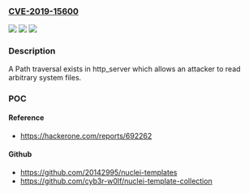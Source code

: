 ### [CVE-2019-15600](https://cve.mitre.org/cgi-bin/cvename.cgi?name=CVE-2019-15600)
![](https://img.shields.io/static/v1?label=Product&message=http_server&color=blue)
![](https://img.shields.io/static/v1?label=Version&message=n%2Fa&color=blue)
![](https://img.shields.io/static/v1?label=Vulnerability&message=Path%20Traversal%20(CWE-22)&color=brighgreen)

### Description

A Path traversal exists in http_server which allows an attacker to read arbitrary system files.

### POC

#### Reference
- https://hackerone.com/reports/692262

#### Github
- https://github.com/20142995/nuclei-templates
- https://github.com/cyb3r-w0lf/nuclei-template-collection


